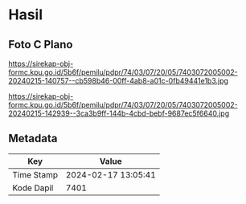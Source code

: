 # Hasil

## Foto C Plano

https://sirekap-obj-formc.kpu.go.id/5b6f/pemilu/pdpr/74/03/07/20/05/7403072005002-20240215-140757--cb598b46-00ff-4ab8-a01c-0fb49441e1b3.jpg

https://sirekap-obj-formc.kpu.go.id/5b6f/pemilu/pdpr/74/03/07/20/05/7403072005002-20240215-142939--3ca3b9ff-144b-4cbd-bebf-9687ec5f6640.jpg


## Metadata

| Key        | Value               |
| ---------- | ------------------- |
| Time Stamp | 2024-02-17 13:05:41 |
| Kode Dapil | 7401                |



